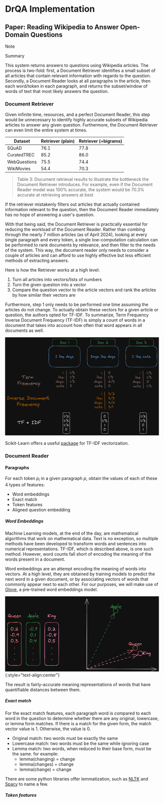 # DrQA Implementation

## Paper: Reading Wikipedia to Answer Open-Domain Questions

> [!NOTE]
> Summary
>
> This system returns answers to questions using Wikipedia articles. The process is two-fold: first, a Document Retriever identifies a small subset of all articles that contain relevant information with regards to the question. Secondly, a Document Reader looks at all paragraphs in the article, then each word/token in each paragraph, and returns the subset/window of words of text that most likely answers the question.

### Document Retriever

Given infinite time, resources, and a perfect Document Reader, this step would be unnecessary to identify highly accurate subsets of Wikipedia articles to answer any given question. Furthermore, the Document Retriever can even limit the entire system at times.

| Dataset      | Retriever (plain) | Retriever (+bigrams) |
| ------------ | ----------------- | -------------------- |
| SQuAD        | 76.1              | 77.8                 |
| CuratedTREC  | 85.2              | 86.0                 |
| WebQuestions | 75.5              | 74.4                 |
| WikiMovies   | 54.4              | 70.3                 |
> Table 3: Document retrieval results to illustrate the bottleneck the Document Retriever introduces. For example, even if the Document Reader model was 100% accurate, the system would be 70.3% accurate at retrieving answers at best

If the retriever mistakenly filters out articles that actually contained information relevant to the question, then the Document Reader immediately has no hope of answering a user's question.

With that being said, the Document Retriever is practically essential for reducing the workload of the Document Reader. Rather than combing through the nearly 7 million articles (as of April 2024), looking at every single paragraph and every token, a single low-computation calculation can be performed to rank documents by relevance, and then filter to the needs of the system. This way, the document reader only needs to consider a couple of articles and can afford to use highly effective but less efficient methods of extracting answers.

Here is how the Retriever works at a high level:

1. Turn all articles into vectors/lists of numbers
2. Turn the given question into a vector
3. Compare the question vector to the article vectors and rank the articles by how similar their vectors are

Furthermore, step 1 only needs to be performed one time assuming the articles do not change. To actually obtain these vectors for a given article or question, the authors opted for TF-IDF. To summarize, Term Frequency Inverse Document Frequency (TF-IDF) is simply a count of words in a document that takes into account how often that word appears in all documents as well.

![TF-IDF Demonstration](resources/Reading%20Wikipedia%20to%20Answer%20Open-Domain%20Questions%202024-05-04%2022.00.09.excalidraw.png)

Scikit-Learn offers a useful [package](https://scikit-learn.org/stable/modules/generated/sklearn.feature_extraction.text.TfidfVectorizer.html) for TF-IDF vectorization.

### Document Reader

#### Paragraphs

For each token $p_i$ in a given paragraph $p$, obtain the values of each of these 4 types of features:

- Word embeddings
- Exact match
- Token features
- Aligned question embedding

##### Word Embeddings

Machine Learning models, at the end of the day, are mathematical algorithms that work on mathematical data. Text is no exception, so multiple methods have been developed to transform words and sentences into numerical representations. TF-IDF, which is described above, is one such method. However, word counts fall short of encoding the meaning of the words present in a document.

Word embeddings are an attempt encoding the meaning of words into vectors. At a high level, they are obtained by training models to predict the next word in a given document, or by associating vectors of words that commonly appear next to each other. For our purposes, we will make use of [Glove](https://nlp.stanford.edu/projects/glove/), a pre-trained word embeddings model.

![Word Embeddings Visualization](resources/DrQA%202024-07-27%2010.28.36.excalidraw.png){:style="text-align:center"}

The result is fairly-accurate meaning representations of words that have quantifiable distances between them.

##### Exact match

For the exact match features, each paragraph word is compared to each word in the question to determine whether there are any original, lowercase, or lemma form matches. If there is a match for the given form, the match vector value is 1. Otherwise, the value is 0.

- Original match: two words must be exactly the same
- Lowercase match: two words must be the same while ignoring case
- Lemma match: two words, when reduced to their base form, must be the same. for example:
  - lemma(changing) = change
  - lemma(changes) = change
  - lemma(change) = change

There are some python libraries offer lemmatization, such as [NLTK](https://www.nltk.org/api/nltk.stem.wordnet.html) and [Spacy](https://spacy.io/usage/linguistic-features#lemmatization) to name a few.

##### Token features
